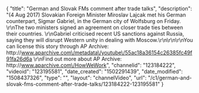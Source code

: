 {
    "title": "German and Slovak FMs comment after trade talks",
    "description": "(4 Aug 2017) Slovakian Foreign Minister Miroslav Lajcak met his German counterpart, Sigmar Gabriel, in the German city of Wolfsburg on Friday. \r\nThe two ministers signed an agreement on closer trade ties between their countries. \r\nGabriel criticised recent US sanctions against Russia, saying they will disrupt Western unity in dealing with Moscow.\r\n\r\n\r\nYou can license this story through AP Archive: http:\/\/www.aparchive.com\/metadata\/youtube\/55ac18a36154c26385fc49f91fa26d6a \r\nFind out more about AP Archive: http:\/\/www.aparchive.com\/HowWeWork",
    "channelid": "123184222",
    "videoid": "123195581",
    "date_created": "1502291439",
    "date_modified": "1508437326",
    "type": "",
    "layout": "channelVideo",
    "url": "\/c1\/german-and-slovak-fms-comment-after-trade-talks\/123184222-123195581"
}